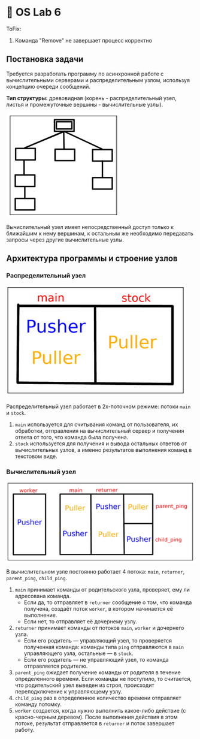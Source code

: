 # :rotating_light: OS Lab 6

ToFix:
1. Команда "Remove" не завершает процесс корректно

## Постановка задачи
Требуется разработать программу по асинхронной работе с вычислительными серверами и распределительным узлом, используя концепцию очереди сообщений.

**Тип структуры:** древовидная (корень - распределительный узел, листья и промежуточные вершины - вычислительные узлы).

![Структура](https://github.com/devepodete/os_labs/blob/main/lab6/doc/%D0%A1%D1%82%D1%80%D1%83%D0%BA%D1%82%D1%83%D1%80%D0%B0.png)

Вычислительный узел имеет непосредственный доступ только к ближайшим к нему вершинам, к остальным же необходимо передавать запросы через другие вычислительные узлы.

## Архитектура программы и строение узлов

### Распределительный узел
![Распределительный узел](https://github.com/devepodete/os_labs/blob/main/lab6/doc/%D0%A0%D0%B0%D1%81%D0%BF%D1%80%D0%B5%D0%B4%D0%B5%D0%BB%D0%B8%D1%82%D0%B5%D0%BB%D1%8C%D0%BD%D1%8B%D0%B9%20%D1%83%D0%B7%D0%B5%D0%BB.png)

Распределительный узел работает в 2х-поточном режиме: потоки ```main``` и ```stock```.
1. ```main``` используется для считывания команд от пользователя, их обработки, отправления на вычислительный сервер и получения ответа от того, что команда была получена.
2. ```stock``` используется для получения и вывода остальных ответов от вычислительных узлов, а именно результатов выполнения команд в текстовом виде.

### Вычислительный узел
![Вычислительный узел](https://github.com/devepodete/os_labs/blob/main/lab6/doc/%D0%92%D1%8B%D1%87%D0%B8%D1%81%D0%BB%D0%B8%D1%82%D0%B5%D0%BB%D1%8C%D0%BD%D1%8B%D0%B9%20%D1%83%D0%B7%D0%B5%D0%BB.png)

В вычислительном узле постоянно работает 4 потока: ```main```, ```returner```, ```parent_ping```, ```child_ping```.

1. ```main``` принимает команды от родительского узла, проверяет, ему ли адресована команда.
    * Если да, то отправляет в ```returner``` сообщение о том, что команда получена, создаёт поток ```worker```, в котором начинается её выполнение.
    * Если нет, то отправляет её дочернему узлу.
2. ```returner``` принимает команды от потоков ```main```, ```worker``` и дочернего узла.
    * Если его родитель — управляющий узел, то проверяется полученная команда: команды типа ```ping``` отправляются в ```main``` управляющего узла, остальные — в ```stock```.
    * Если его родитель — не управляющий узел, то команда отправляется родителю.
3. ```parent_ping``` ожидает получение команды от родителя в течение определенного времени. Если команды не поступило, то считается, что родительский узел выведен из строя, происходит переподключение к управляющему узлу.
4. ```child_ping``` раз в определенное количество времени отправляет команду потомку.
5. ```worker``` создается, когда нужно выполнить какое-либо действие (с красно-черным деревом). После выполнения действия в этом потоке, результат отправляется в ```returner``` и поток завершает работу.

